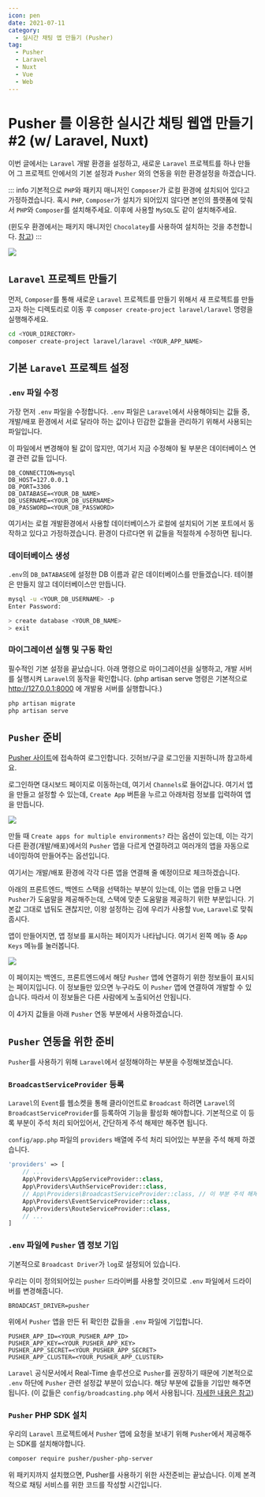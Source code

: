 ```yaml
---
icon: pen
date: 2021-07-11
category:
  - 실시간 채팅 앱 만들기 (Pusher)
tag:
  - Pusher
  - Laravel
  - Nuxt
  - Vue
  - Web
---
```


# Pusher 를 이용한 실시간 채팅 웹앱 만들기 #2 (w/ Laravel, Nuxt)

이번 글에서는 `Laravel` 개발 환경을 설정하고, 새로운 `Laravel` 프로젝트를 하나 만들어 그 프로젝트 안에서의 기본 설정과 `Pusher` 와의 연동을 위한 환경설정을 하겠습니다.

::: info
기본적으로 `PHP`와 패키지 매니저인 `Composer`가 로컬 환경에 설치되어 있다고 가정하겠습니다. 혹시 `PHP`, `Composer`가 설치가 되어있지 않다면 본인의 플랫폼에 맞춰서 `PHP`와 `Composer`를 설치해주세요. 이후에 사용할 `MySQL`도 같이 설치해주세요.

(윈도우 환경에서는 패키지 매니저인 `Chocolatey`를 사용하여 설치하는 것을 추천합니다. [참고](https://wani.kr/posts/2016/07/29/window-enviroment-settings/))
:::

![](https://images.velog.io/images/bdu00chch/post/4d6941bb-f21a-4a0d-ab35-65225115b472/1024px-Logo.min.svg.png)

## `Laravel` 프로젝트 만들기

먼저, `Composer`를 통해 새로운 `Laravel` 프로젝트를 만들기 위해서 새 프로젝트를 만들고자 하는 디렉토리로 이동 후 `composer create-project laravel/laravel` 명령을 실행해주세요.

```bash
cd <YOUR_DIRECTORY>
composer create-project laravel/laravel <YOUR_APP_NAME>
```


## 기본 `Laravel` 프로젝트 설정

### `.env` 파일 수정

가장 먼저 `.env` 파일을 수정합니다. `.env` 파일은 `Laravel`에서 사용해야되는 값들 중, 개발/배포 환경에서 서로 달라야 하는 값이나 민감한 값들을 관리하기 위해서 사용되는 파일입니다.

이 파일에서 변경해야 될 값이 많지만, 여기서 지금 수정해야 될 부분은 데이터베이스 연결 관련 값들 입니다.

```dotenv
DB_CONNECTION=mysql
DB_HOST=127.0.0.1
DB_PORT=3306
DB_DATABASE=<YOUR_DB_NAME>
DB_USERNAME=<YOUR_DB_USERNAME>
DB_PASSWORD=<YOUR_DB_PASSWORD>
```

여기서는 로컬 개발환경에서 사용할 데이터베이스가 로컬에 설치되어 기본 포트에서 동작하고 있다고 가정하겠습니다. 환경이 다르다면 위 값들을 적절하게 수정하면 됩니다.

### 데이터베이스 생성

`.env`의 `DB_DATABASE`에 설정한 DB 이름과 같은 데이터베이스를 만들겠습니다. 테이블은 만들지 않고 데이터베이스만 만듭니다.

```bash
mysql -u <YOUR_DB_USERNAME> -p
Enter Password: 

> create database <YOUR_DB_NAME>
> exit
```

### 마이그레이션 실행 및 구동 확인

필수적인 기본 설정을 끝났습니다. 아래 명령으로 마이그레이션을 실행하고, 개발 서버를 실행시켜 `Laravel`의 동작을 확인합니다.
(php artisan serve 명령은 기본적으로 <http://127.0.0.1:8000> 에 개발용 서버를 실행합니다.)

```bash
php artisan migrate
php artisan serve
```


## `Pusher` 준비

[Pusher 사이트](https://pusher.com/)에 접속하여 로그인합니다. 깃허브/구글 로그인을 지원하니까 참고하세요.

로그인하면 대시보드 페이지로 이동하는데, 여기서 `Channels`로 들어갑니다. 여기서 앱을 만들고 설정할 수 있는데, `Create App` 버튼을 누르고 아래처럼 정보를 입력하여 앱을 만듭니다.

![](https://images.velog.io/images/bdu00chch/post/705502d0-c30c-4e2c-a1c6-2a8ec7628a66/%ED%99%94%EB%A9%B4%20%EC%BA%A1%EC%B2%98%202021-07-11%20002036.png)

만들 때 `Create apps for multiple environments?` 라는 옵션이 있는데, 이는 각기 다른 환경(개발/배포)에서의 `Pusher` 앱을 다르게 연결하려고 여러개의 앱을 자동으로 네이밍하여 만들어주는 옵션입니다.

여기서는 개발/배포 환경에 각각 다른 앱을 연결해 줄 예정이므로 체크하겠습니다.

아래의 프론트엔드, 백엔드 스택을 선택하는 부분이 있는데, 이는 앱을 만들고 나면 `Pusher`가 도움말을 제공해주는데, 스택에 맞춘 도움말을 제공하기 위한 부분입니다. 기본값 그대로 냅둬도 괜찮지만, 이왕 설정하는 김에 우리가 사용할 `Vue`, `Laravel`로 맞춰줍시다.

앱이 만들어지면, 앱 정보를 표시하는 페이지가 나타납니다. 여기서 왼쪽 메뉴 중 `App Keys` 메뉴를 눌러봅니다.

![](https://images.velog.io/images/bdu00chch/post/87dad409-6fae-4d1c-82df-19a0f0b445fb/%ED%99%94%EB%A9%B4%20%EC%BA%A1%EC%B2%98%202021-07-11%20002807.png)

이 페이지는 백엔드, 프론트엔드에서 해당 `Pusher` 앱에 연결하기 위한 정보들이 표시되는 페이지입니다. 이 정보들만 있으면 누구라도 이 `Pusher` 앱에 연결하여 개발할 수 있습니다. 따라서 이 정보들은 다른 사람에게 노출되어선 안됩니다.

이 4가지 값들을 아래 `Pusher` 연동 부분에서 사용하겠습니다.


## `Pusher` 연동을 위한 준비

`Pusher`를 사용하기 위해 `Laravel`에서 설정해야하는 부분을 수정해보겠습니다.

### `BroadcastServiceProvider` 등록

`Laravel`의 `Event`를 웹소켓을 통해 클라이언트로 `Broadcast` 하려면 `Laravel`의 `BroadcastServiceProvider`를 등록하여 기능을 활성화 해야합니다. 기본적으로 이 등록 부분이 주석 처리 되어있어서, 간단하게 주석 해제만 해주면 됩니다.

`config/app.php` 파일의 `providers` 배열에 주석 처리 되어있는 부분을 주석 해제 하겠습니다.

```php
'providers' => [
    // ...
    App\Providers\AppServiceProvider::class,
    App\Providers\AuthServiceProvider::class,
    // App\Providers\BroadcastServiceProvider::class, // 이 부분 주석 해제
    App\Providers\EventServiceProvider::class,
    App\Providers\RouteServiceProvider::class,
    // ...
]
```

### `.env` 파일에 `Pusher` 앱 정보 기입

기본적으로 `Broadcast Driver`가 `log`로 설정되어 있습니다.

우리는 이미 정의되어있는 `pusher` 드라이버를 사용할 것이므로 `.env` 파일에서 드라이버를 변경해줍니다.

```dotenv
BROADCAST_DRIVER=pusher
```

위에서 `Pusher` 앱을 만든 뒤 확인한 값들을 `.env` 파일에 기입합니다.

```dotenv
PUSHER_APP_ID=<YOUR_PUSHER_APP_ID>
PUSHER_APP_KEY=<YOUR_PUSHER_APP_KEY>
PUSHER_APP_SECRET=<YOUR_PUSHER_APP_SECRET>
PUSHER_APP_CLUSTER=<YOUR_PUSHER_APP_CLUSTER>
```

`Laravel` 공식문서에서 Real-Time 솔루션으로 `Pusher`를 권장하기 때문에 기본적으로 `.env` 하단에 `Pusher` 관련 설정값 부분이 있습니다. 해당 부분에 값들을 기입만 해주면 됩니다.
(이 값들은 `config/broadcasting.php` 에서 사용됩니다. [자세한 내용은 참고](https://laravel.kr/docs/8.x/configuration)) 

### `Pusher` PHP SDK 설치

우리의 `Laravel` 프로젝트에서 `Pusher` 앱에 요청을 보내기 위해 `Pusher`에서 제공해주는 SDK를 설치해야합니다.

```bash
composer require pusher/pusher-php-server
```

위 패키지까지 설치했으면, Pusher를 사용하기 위한 사전준비는 끝났습니다. 이제 본격적으로 채팅 서비스를 위한 코드를 작성할 시간입니다.
